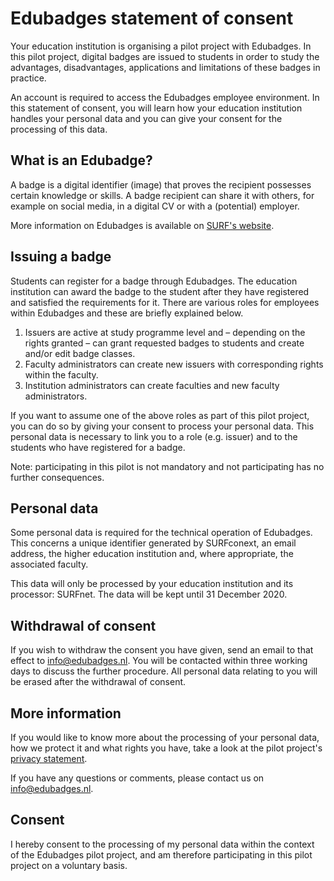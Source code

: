 # Edubadges statement of consent 
Your education institution is organising a pilot project with Edubadges. In this pilot project, digital badges are issued to students in order to study the advantages, disadvantages, applications and limitations of these badges in practice.

An account is required to access the Edubadges employee environment. In this statement of consent, you will learn how your education institution handles your personal data and you can give your consent for the processing of this data.

## What is an Edubadge? 
A badge is a digital identifier (image) that proves the recipient possesses certain knowledge or skills. A badge recipient can share it with others, for example on social media, in a digital CV or with a (potential) employer.

More information on Edubadges is available on [SURF's website](https://www.surf.nl/innovatieprojecten/onderwijsinnovatie-met-ict/edubadges-en-microcredentialing.html).

## Issuing a badge
Students can register for a badge through Edubadges. The education institution can award the badge to the student after they have registered and satisfied the requirements for it. There are various roles for employees within Edubadges and these are briefly explained below.

1. Issuers are active at study programme level and – depending on the rights granted – can grant requested badges to students and create and/or edit badge classes.
2. Faculty administrators can create new issuers with corresponding rights within the faculty.
3. Institution administrators can create faculties and new faculty administrators.

If you want to assume one of the above roles as part of this pilot project, you can do so by giving your consent to process your personal data. This personal data is necessary to link you to a role (e.g. issuer) and to the students who have registered for a badge.

Note: participating in this pilot is not mandatory and not participating has no further consequences. 

## Personal data
Some personal data is required for the technical operation of Edubadges. This concerns a unique identifier generated by SURFconext, an email address, the higher education institution and, where appropriate, the associated faculty.

This data will only be processed by your education institution and its processor: SURFnet. The data will be kept until 31 December 2020.

## Withdrawal of consent
If you wish to withdraw the consent you have given, send an email to that effect to [info@edubadges.nl](mailto:info@edubadges.nl). You will be contacted within three working days to discuss the further procedure. All personal data relating to you will be erased after the withdrawal of consent.

## More information
If you would like to know more about the processing of your personal data, how we protect it and what rights you have, take a look at the pilot project's [privacy statement](https://pilot.edubadges.nl/public/privacy-policy).

If you have any questions or comments, please contact us on [info@edubadges.nl](mailto:info@edubadges.nl).

## **Consent**
I hereby consent to the processing of my personal data within the context of the Edubadges pilot project, and am therefore participating in this pilot project on a voluntary basis. 
